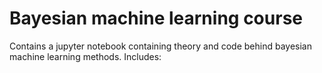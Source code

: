 # Bayesian machine learning course
Contains a jupyter notebook containing theory and code behind bayesian machine learning methods.
Includes:
